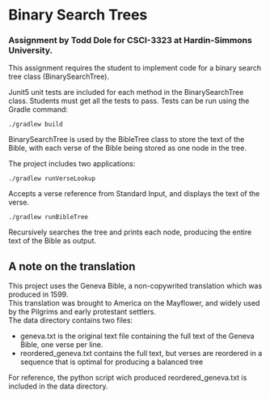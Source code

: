 # Binary Search Trees

### Assignment by Todd Dole for CSCI-3323 at Hardin-Simmons University.

This assignment requires the student to implement code for a binary search tree class (BinarySearchTree).

Junit5 unit tests are included for each method in the BinarySearchTree class.  Students must get all the tests to pass.  Tests can be run using the Gradle command:  
  
```./gradlew build```

BinarySearchTree is used by the BibleTree class to store the text of the Bible, with each verse of the Bible being stored as one node in the tree.



The project includes two applications:

```./gradlew runVerseLookup  ```
  
  Accepts a verse reference from Standard Input, and displays the text of the verse.  

```./gradlew runBibleTree  ```
  
  Recursively searches the tree and prints each node, producing the entire text of the Bible as output.


## A note on the translation
This project uses the Geneva Bible, a non-copywrited translation which was produced in 1599.  
This translation was brought to America on the Mayflower, and widely used by the Pilgrims and early protestant settlers.  
The data directory contains two files:
* geneva.txt is the original text file containing the full text of the Geneva Bible, one verse per line.
* reordered_geneva.txt contains the full text, but verses are reordered in a sequence that is optimal for producing a balanced tree

For reference, the python script wich produced reordered_geneva.txt is included in the data directory.